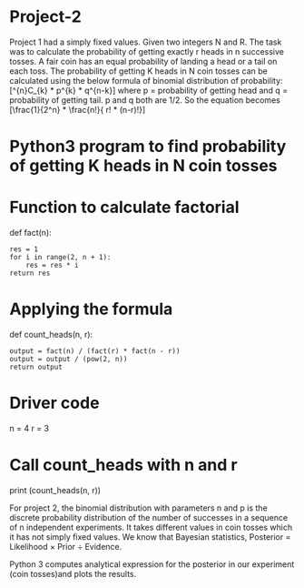 # Project-2
Project 1 had a simply fixed values.
Given two integers N and R. The task was to calculate the probability of getting exactly r heads in n successive tosses. 
A fair coin has an equal probability of landing a head or a tail on each toss.
The probability of getting K heads in N coin tosses can be calculated using the below formula of binomial distribution of probability: 
[^{n}C_{k} * p^{k} * q^{n-k}]   where p = probability of getting head and q = probability of getting tail. p and q both are 1/2. So the equation becomes
[\frac{1}{2^n} * \frac{n!}{ r! * (n-r)!}]  

# Python3 program to find probability of getting K heads in N coin tosses
 
# Function to calculate factorial
def fact(n):
     
    res = 1
    for i in range(2, n + 1):
        res = res * i
    return res
 
# Applying the formula
def count_heads(n, r):
     
    output = fact(n) / (fact(r) * fact(n - r))
    output = output / (pow(2, n))
    return output
 
# Driver code
n = 4
r = 3
 
# Call count_heads with n and r
print (count_heads(n, r))

For project 2, the binomial distribution with parameters n and p is the discrete probability distribution of the number of successes in a sequence of n independent experiments. It takes different values in coin tosses which it has not simply fixed values.
We know that Bayesian statistics, Posterior = Likelihood × Prior ÷ Evidence.

Python 3 computes analytical expression for the posterior in our experiment (coin tosses)and plots the results.
